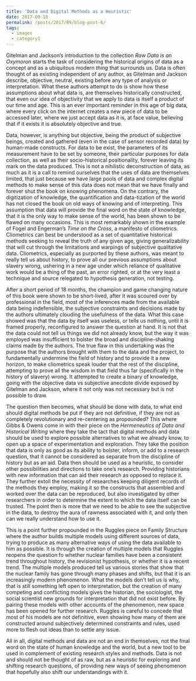 ```yaml
---
title: 'Data and Digital Methods as a Heuristic'
date: 2017-09-18
permalink: /posts/2017/09/blog-post-6/
tags:
  - images
  - category1
---
```

Gitelman and Jackson’s introduction to the collection *Raw Data is an Oxymoron* starts the task of considering the historical origins of data as a concept and as a ubiquitous modern *thing* that surrounds us. Data is often thought of as existing independent of any author, as Gitelman and Jackson describe, objective, neutral, existing before any type of analysis or interpretation. What these authors attempt to do is show how these assumptions about what data is, are themselves historically constructed, that even our idea of objectivity that we apply to data is itself a product of our time and age. This is an ever important reminder in this age of big data, where every click on the internet creates a new piece of data to be accessed later, where we just accept data as it is, at face value, believing that if it exists it is absolutely objective and true. 

Data, however, is anything but objective, being the product of subjective beings, created and gathered (even in the case of sensor recorded data) by human-made constructs. For data to be exist, the parameters of its measurement have to be set by someone, their particular purposes for data collection, as well as their socio-historical positionality, forever leaving its mark on the data produced. This is not a nihilistic deconstruction of data, as much as it is a call to remind ourselves that the uses of data are themselves limited, that just because we have large pools of data and complex digital methods to make sense of this data does not mean that we have finally and forever shut the book on knowing phenomena. On the contrary, the digitization of knowledge, the quantification and data-tization of the world has not closed the book on old ways of knowing and of interpreting. This assumption that data will provide the final word on the state of knowledge, that it is the only way to make sense of the world, has been shown to be flawed on many occasions. This is most remarkably shown in the example of Fogel and Engerman’s *Time on the Cross*, a manifesto of cliometrics. Cliometrics can best be understood as a set of quantitative historical methods seeking to reveal the truth of any given age, giving generalizability that will cut through the limitations and warpings of subjective qualitative data. Cliometrics, especially as purported by these authors, was meant to really tell us about history, to prove all our previous assumptions about slavery wrong, ushering in a new age under which reliance of qualitative work would be a thing of the past, an error righted, or at the very least a technique and source relegated to hypothesis generation, not testing. 

After a short period of 18 months, the champion and game changing nature of this book were shown to be short-lived, after it was scoured over by professional in the field, most of the inferences made from the available data being indefensible, the subjective constraints and decisions made by the authors ultimately clouding the usefulness of the data. What this case showed was that the data by itself was useless, or tells us nothing, until it is framed properly, reconfigured to answer the question at hand. It is not that the data could not tell us things we did not already know, but the way it was employed was insufficient to bolster the broad and discipline-shaking claims made by the authors. The true flaw in this undertaking was the purpose that the authors brought with them to the data and the project, to fundamentally undermine the field of history and to provide it a new horizon, to make cliometrics speak louder that the rest of the discipline, attempting to prove all the wisdom in that field thus far (specifically in the history of slavery) wrong. It attempted to create a binary of knowledge, going with the objective data vs subjective anecdote divide exposed by Gitelman and Jackson, where it not only was not necessary but is not possible to draw. 

The question then becomes, what should be done with data, to what end should digital methods be put if they are not definitive, if they are not as completely revolutionary and re-centering as propounded? This where Gibbs & Owens come in with their piece on the *Hermeneutics of Data and Historical Writing* where they take the tact that digital methods and data should be used to explore possible alternatives to what we already know, to open up a space of experimentation and exploration. They take the position that data is only as good as its ability to bolster, inform, or add to a research question, that it cannot be considered as separate from the discipline of history but as an aid. Data then should be used as a heuristic, to consider other possibilities and directions to take one’s research. Providing historians with new information that can aid their research as opposed to replace it. They further extoll the necessity of researches keeping diligent records of the methods they employ, making it so the constructs that assembled and worked over the data can be reproduced, but also investigated by other researchers in order to determine the extent to which the data itself can be trusted. The point then is more that we need to be able to see the subjective in the data, to destroy the aura of rawness associated with it, and only then can we really understand how to use it. 

This is a point further propounded in the Ruggles piece on Family Structure where the author builds multiple models using different sources of data, trying to produce as many alternative ways of using the data available to him as possible. It is through the creation of multiple models that Ruggles reopens the question fo whether nuclear families have been a consistent trend throughout history, the revisionist hypothesis, or whether it is a recent trend. The multiple models produced tell us various stories that show that the nuclear family has gone through many phases and shifts, but that it is an increasingly modern phenomenon. What the models don’t tell us is why, that is still something left open to interpretation, but the creation of many competing and conflicting models gives the historian, the sociologist, the social scientist new grounds for interpretation that did not exist before. By pairing these models with other accounts of the phenomenon, new space has been opened for further research. Ruggles is careful to concede that most of his models are not definitive, even showing how many of them are constructed around subjectively determined constraints and rules, used more to flesh out ideas than to settle any issue.

All in all, digital methods and data are not an end in themselves, not the final word on the state of human knowledge and the world, but a new tool to be used in complement of existing research styles and methods. Data is not and should not be thought of as raw, but as a heuristic for exploring and shifting research questions, of providing new ways of seeing phenomenon that hopefully also shift our understandings with it. 
